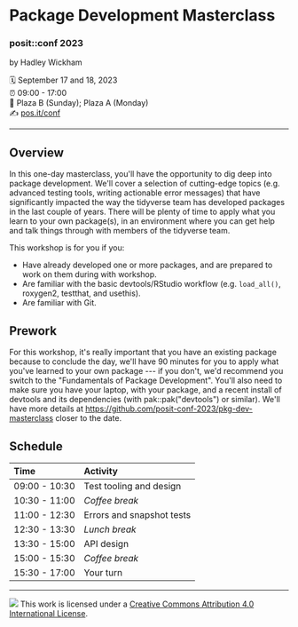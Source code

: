 # Package Development Masterclass

### posit::conf 2023

by Hadley Wickham

:spiral_calendar: September 17 and 18, 2023\
:alarm_clock: 09:00 - 17:00\
:hotel: Plaza B (Sunday); Plaza A (Monday)\
:writing_hand: [pos.it/conf](http://pos.it/conf)

------------------------------------------------------------------------

## Overview

In this one-day masterclass, you'll have the opportunity to dig deep into package development.
We'll cover a selection of cutting-edge topics (e.g. advanced testing tools, writing actionable error messages) that have significantly impacted the way the tidyverse team has developed packages in the last couple of years.
There will be plenty of time to apply what you learn to your own package(s), in an environment where you can get help and talk things through with members of the tidyverse team.

This workshop is for you if you:

-   Have already developed one or more packages, and are prepared to work on them during with workshop.
-   Are familiar with the basic devtools/RStudio workflow (e.g. `load_all()`, roxygen2, testthat, and usethis).
-   Are familiar with Git.

## Prework

For this workshop, it's really important that you have an existing package because to conclude the day, we'll have 90 minutes for you to apply what you've learned to your own package --- if you don't, we'd recommend you switch to the "Fundamentals of Package Development".
You'll also need to make sure you have your laptop, with your package, and a recent install of devtools and its dependencies (with pak::pak("devtools") or similar).
We'll have more details at <https://github.com/posit-conf-2023/pkg-dev-masterclass> closer to the date.

## Schedule

| Time          | Activity                  |
|:--------------|:--------------------------|
| 09:00 - 10:30 | Test tooling and design   |
| 10:30 - 11:00 | *Coffee break*            |
| 11:00 - 12:30 | Errors and snapshot tests |
| 12:30 - 13:30 | *Lunch break*             |
| 13:30 - 15:00 | API design                |
| 15:00 - 15:30 | *Coffee break*            |
| 15:30 - 17:00 | Your turn                 |

------------------------------------------------------------------------

![](https://i.creativecommons.org/l/by/4.0/88x31.png) This work is licensed under a [Creative Commons Attribution 4.0 International License](https://creativecommons.org/licenses/by/4.0/).
